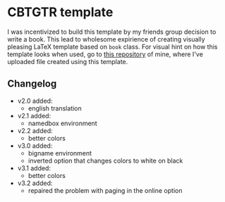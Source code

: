 # CBTGTR template

I was incentivized to build this template by my friends group decision to write a book.
This lead to wholesome expirience of creating visually pleasing LaTeX template based on `book` class.
For visual hint on how this template looks when used, go to [this repository](https://github.com/jmi3/Public-texts/tree/main/Mathematical%20Perspective%20on%20Selected%20Games%20and%20Algorithmic%20Aspects%20of%20Solving%20Them) of mine, where I've uploaded file created using this template.


## Changelog

- v2.0 added:
  -  english translation
- v2.1 added:
  -  namedbox environment
- v2.2 added:
  -  better colors
- v3.0 added:
  -  bigname environment
  -  inverted option that changes colors to white on black
- v3.1 added:
  -  better colors
- v3.2 added:
  -  repaired the problem with paging in the online option
